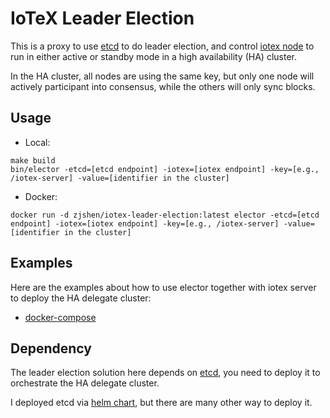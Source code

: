 # IoTeX Leader Election

This is a proxy to use [etcd](https://github.com/etcd-io/etcd) to do leader election, and control
[iotex node](https://github.com/iotexproject/iotex-core/) to run in either active or standby mode in a high availability
(HA) cluster.

In the HA cluster, all nodes are using the same key, but only one node will actively participant into consensus, while
the others will only sync blocks. 

## Usage

- Local:

```
make build
bin/elector -etcd=[etcd endpoint] -iotex=[iotex endpoint] -key=[e.g., /iotex-server] -value=[identifier in the cluster]
```

- Docker:

```
docker run -d zjshen/iotex-leader-election:latest elector -etcd=[etcd endpoint] -iotex=[iotex endpoint] -key=[e.g., /iotex-server] -value=[identifier in the cluster]
```

## Examples

Here are the examples about how to use elector together with iotex server to deploy the HA delegate cluster:

- [docker-compose](docker/README.md)

## Dependency

The leader election solution here depends on [etcd](https://github.com/etcd-io/etcd), you need to deploy it to
orchestrate the HA delegate cluster.

I deployed etcd via [helm chart](https://github.com/bitnami/charts/tree/master/bitnami/etcd), but there are many other
way to deploy it.